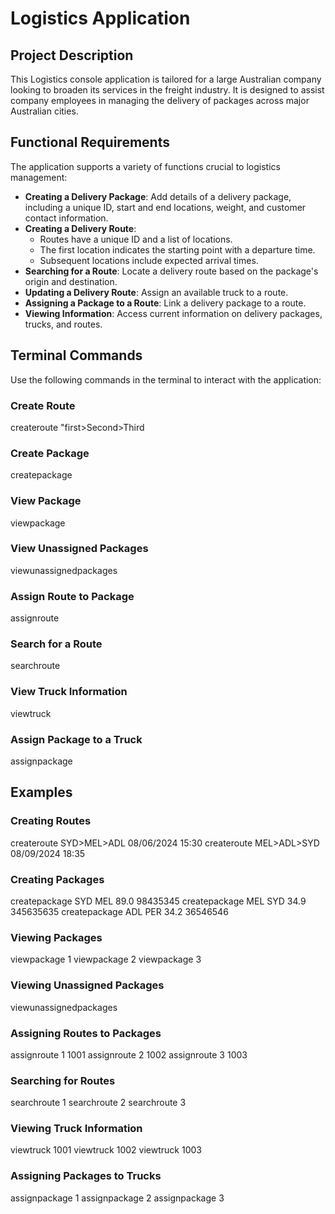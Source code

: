 # Logistics Application

## Project Description
This Logistics console application is tailored for a large Australian company looking to broaden its services in the freight industry. It is designed to assist company employees in managing the delivery of packages across major Australian cities.

## Functional Requirements
The application supports a variety of functions crucial to logistics management:

- **Creating a Delivery Package**: Add details of a delivery package, including a unique ID, start and end locations, weight, and customer contact information.
- **Creating a Delivery Route**:
  - Routes have a unique ID and a list of locations.
  - The first location indicates the starting point with a departure time.
  - Subsequent locations include expected arrival times.
- **Searching for a Route**: Locate a delivery route based on the package's origin and destination.
- **Updating a Delivery Route**: Assign an available truck to a route.
- **Assigning a Package to a Route**: Link a delivery package to a route.
- **Viewing Information**: Access current information on delivery packages, trucks, and routes.

## Terminal Commands
Use the following commands in the terminal to interact with the application:

### Create Route
createroute "first>Second>Third <ArrivalTime>


### Create Package
createpackage <StartLocation> <EndLocation> <Weight> <CustomerContact>


### View Package
viewpackage <PackageID>


### View Unassigned Packages
viewunassignedpackages


### Assign Route to Package
assignroute <PackageID> <RouteID>


### Search for a Route
searchroute <RouteID>


### View Truck Information
viewtruck <TruckID>

### Assign Package to a Truck
assignpackage <PackageID>



## Examples
### Creating Routes
createroute SYD>MEL>ADL 08/06/2024 15:30
createroute MEL>ADL>SYD 08/09/2024 18:35



### Creating Packages
createpackage SYD MEL 89.0 98435345
createpackage MEL SYD 34.9 345635635
createpackage ADL PER 34.2 36546546


### Viewing Packages
viewpackage 1
viewpackage 2
viewpackage 3


### Viewing Unassigned Packages
viewunassignedpackages


### Assigning Routes to Packages
assignroute 1 1001
assignroute 2 1002
assignroute 3 1003


### Searching for Routes
searchroute 1
searchroute 2
searchroute 3


### Viewing Truck Information
viewtruck 1001
viewtruck 1002
viewtruck 1003


### Assigning Packages to Trucks
assignpackage 1
assignpackage 2
assignpackage 3
